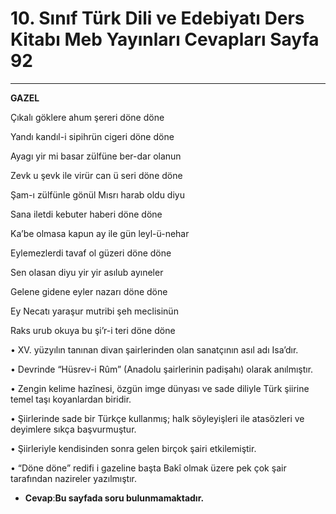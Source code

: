 # 10. Sınıf Türk Dili ve Edebiyatı Ders Kitabı Meb Yayınları Cevapları Sayfa 92

---

**GAZEL**

Çıkalı göklere ahum şereri döne döne

 Yandı kandıl-i sipihrün cigeri döne döne

Ayagı yir mi basar zülfüne ber-dar olanun

 Zevk u şevk ile virür can ü seri döne döne

Şam-ı zülfünle gönül Mısrı harab oldu diyu

 Sana iletdi kebuter haberi döne döne

Ka’be olmasa kapun ay ile gün leyl-ü-nehar

 Eylemezlerdi tavaf ol güzeri döne döne

Sen olasan diyu yir yir asılub ayıneler

 Gelene gidene eyler nazarı döne döne

Ey Necatı yaraşur mutribi şeh meclisinün

 Raks urub okuya bu şi’r-i teri döne döne

• XV. yüzyılın tanınan divan şairlerinden olan sanatçının asıl adı Isa’dır.

 • Devrinde “Hüsrev-i Rûm” (Anadolu şairlerinin padişahı) olarak anılmıştır.

 • Zengin kelime hazînesi, özgün imge dünyası ve sade diliyle Türk şiirine temel taşı koyanlardan biridir.

 • Şiirlerinde sade bir Türkçe kullanmış; halk söyleyişleri ile atasözleri ve deyimlere sıkça başvurmuştur.

 • Şiirleriyle kendisinden sonra gelen birçok şairi etkilemiştir.

 • “Döne döne” redifi i gazeline başta Bakî olmak üzere pek çok şair tarafından nazireler yazılmıştır.

-   **Cevap**:**Bu sayfada soru bulunmamaktadır.**